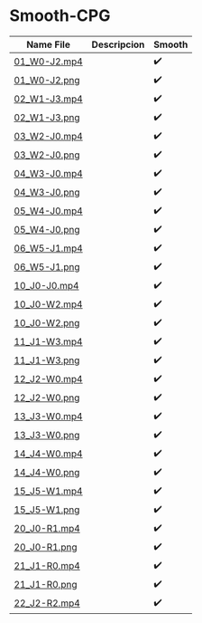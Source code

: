 # Smooth-CPG

|Name File |Descripcion|Smooth|
|----------------|-------------------------------|-------------------------------|
|[01_W0-J2.mp4](https://github.com/BioInspiredLab-UGTO/Smooth-CPG/raw/main/01_W0-J2.mp4 "01_W0-J2.mp4")|               |    :heavy_check_mark: |
|[01_W0-J2.png](https://github.com/BioInspiredLab-UGTO/Smooth-CPG/raw/main/01_W0-J2.png "01_W0-J2.png")|               |    :heavy_check_mark: |
|[02_W1-J3.mp4](https://github.com/BioInspiredLab-UGTO/Smooth-CPG/raw/main/02_W1-J3.mp4 "02_W1-J3.mp4")|               |    :heavy_check_mark: |
|[02_W1-J3.png](https://github.com/BioInspiredLab-UGTO/Smooth-CPG/raw/main/02_W1-J3.png "02_W1-J3.png")|               |    :heavy_check_mark: |
|[03_W2-J0.mp4](https://github.com/BioInspiredLab-UGTO/Smooth-CPG/raw/main/03_W2-J0.mp4 "03_W2-J0.mp4")|               |    :heavy_check_mark: |
|[03_W2-J0.png](https://github.com/BioInspiredLab-UGTO/Smooth-CPG/raw/main/03_W2-J0.png "03_W2-J0.png")|               |    :heavy_check_mark: |
|[04_W3-J0.mp4](https://github.com/BioInspiredLab-UGTO/Smooth-CPG/raw/main/04_W3-J0.mp4 "04_W3-J0.mp4")|               |    :heavy_check_mark: |
|[04_W3-J0.png](https://github.com/BioInspiredLab-UGTO/Smooth-CPG/raw/main/04_W3-J0.png "04_W3-J0.png")|               |    :heavy_check_mark: |
|[05_W4-J0.mp4](https://github.com/BioInspiredLab-UGTO/Smooth-CPG/raw/main/05_W4-J0.mp4 "05_W4-J0.mp4")|               |    :heavy_check_mark: |
|[05_W4-J0.png](https://github.com/BioInspiredLab-UGTO/Smooth-CPG/raw/main/05_W4-J0.png "05_W4-J0.png")|               |    :heavy_check_mark: |
|[06_W5-J1.mp4](https://github.com/BioInspiredLab-UGTO/Smooth-CPG/raw/main/06_W5-J1.mp4 "06_W5-J1.mp4")|               |    :heavy_check_mark: |
|[06_W5-J1.png](https://github.com/BioInspiredLab-UGTO/Smooth-CPG/raw/main/06_W5-J1.png "06_W5-J1.png")|               |    :heavy_check_mark: |
|[10_J0-J0.mp4](https://github.com/BioInspiredLab-UGTO/Smooth-CPG/raw/main/10_J0-J0.mp4 "10_J0-J0.mp4")|               |    :heavy_check_mark: |
|[10_J0-W2.mp4](https://github.com/BioInspiredLab-UGTO/Smooth-CPG/raw/main/10_J0-W2.mp4 "10_J0-W2.mp4")|               |    :heavy_check_mark: |
|[10_J0-W2.png](https://github.com/BioInspiredLab-UGTO/Smooth-CPG/raw/main/10_J0-W2.png "10_J0-W2.png")|               |    :heavy_check_mark: |
|[11_J1-W3.mp4](https://github.com/BioInspiredLab-UGTO/Smooth-CPG/raw/main/11_J1-W3.mp4 "11_J1-W3.mp4")|               |    :heavy_check_mark: |
|[11_J1-W3.png](https://github.com/BioInspiredLab-UGTO/Smooth-CPG/raw/main/11_J1-W3.png "11_J1-W3.png")|               |    :heavy_check_mark: |
|[12_J2-W0.mp4](https://github.com/BioInspiredLab-UGTO/Smooth-CPG/raw/main/12_J2-W0.mp4 "12_J2-W0.mp4")|               |    :heavy_check_mark: |
|[12_J2-W0.png](https://github.com/BioInspiredLab-UGTO/Smooth-CPG/raw/main/12_J2-W0.png "12_J2-W0.png")|               |    :heavy_check_mark: |
|[13_J3-W0.mp4](https://github.com/BioInspiredLab-UGTO/Smooth-CPG/raw/main/13_J3-W0.mp4 "13_J3-W0.mp4")|               |    :heavy_check_mark: |
|[13_J3-W0.png](https://github.com/BioInspiredLab-UGTO/Smooth-CPG/raw/main/13_J3-W0.png "13_J3-W0.png")|               |    :heavy_check_mark: |
|[14_J4-W0.mp4](https://github.com/BioInspiredLab-UGTO/Smooth-CPG/raw/main/14_J4-W0.mp4 "14_J4-W0.mp4")|               |    :heavy_check_mark: |
|[14_J4-W0.png](https://github.com/BioInspiredLab-UGTO/Smooth-CPG/raw/main/14_J4-W0.png "14_J4-W0.png")|               |    :heavy_check_mark: |
|[15_J5-W1.mp4](https://github.com/BioInspiredLab-UGTO/Smooth-CPG/raw/main/15_J5-W1.mp4 "15_J5-W1.mp4")|               |    :heavy_check_mark: |
|[15_J5-W1.png](https://github.com/BioInspiredLab-UGTO/Smooth-CPG/raw/main/15_J5-W1.png "15_J5-W1.png")|               |    :heavy_check_mark: |
|[20_J0-R1.mp4](https://github.com/BioInspiredLab-UGTO/Smooth-CPG/raw/main/20_J0-R1.mp4 "20_J0-R1.mp4")|               |    :heavy_check_mark: |
|[20_J0-R1.png](https://github.com/BioInspiredLab-UGTO/Smooth-CPG/raw/main/20_J0-R1.png "20_J0-R1.png")|               |    :heavy_check_mark: |
|[21_J1-R0.mp4](https://github.com/BioInspiredLab-UGTO/Smooth-CPG/raw/main/21_J1-R0.mp4 "21_J1-R0.mp4")|               |    :heavy_check_mark: |
|[21_J1-R0.png](https://github.com/BioInspiredLab-UGTO/Smooth-CPG/raw/main/21_J1-R0.png "21_J1-R0.png")|               |    :heavy_check_mark: |
|[22_J2-R2.mp4](https://github.com/BioInspiredLab-UGTO/Smooth-CPG/raw/main/22_J2-R2.mp4 "22_J2-R2.mp4")|               |    :heavy_check_mark: |


